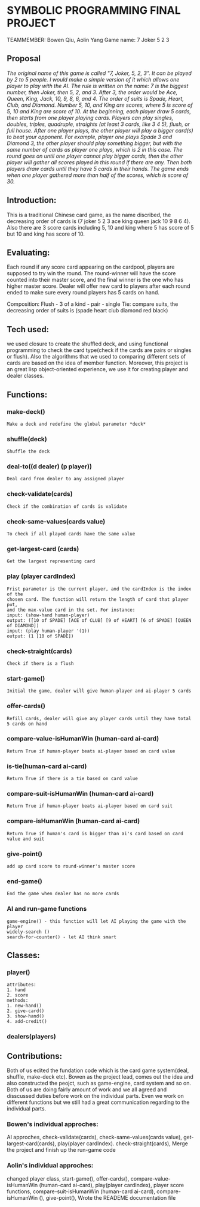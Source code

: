 # SYMBOLIC PROGRAMMING FINAL PROJECT
TEAMMEMBER: Bowen Qiu, Aolin Yang
Game name: 7 Joker 5 2 3

## Proposal
*The original name of this game is called "7, Joker, 5, 2, 3". It can be played by 2 to 5 people. I would make a simple version of it which allows one player to play with the AI.
The rule is written on the name: 7 is the biggest number, then Joker, then 5, 2, and 3. After 3, the order would be Ace, Queen, King, Jack, 10, 9, 8, 6, and 4. The order of suits is Spade, Heart, Club, and Diamond.
Number 5, 10, and King are scores, where 5 is score of 5, 10 and King are score of 10.
At the beginning, each player draw 5 cards, then starts from one player playing cards. Players can play singles, doubles, triples, quadruple, straights (at least 3 cards, like 3 4 5), flush, or full house. After one player plays, the other player will play a bigger card(s) to beat your opponent. For example, player one plays Spade 3 and Diamond 3, the other player should play something bigger, but with the same number of cards as player one plays, which is 2 in this case.
The round goes on until one player cannot play bigger cards, then the other player will gather all scores played in this round if there are any. Then both players draw cards until they have 5 cards in their hands. The game ends when one player gathered more than half of the scores, which is score of 30.*


## Introduction:
This is a traditional Chinese card game, as the name discribed, the decreasing order of cards is (7 joker 5 2 3 ace king queen jack 10 9 8 6 4). Also there are 3 score cards including 5, 10 and king where 5 has score of 5 but 10 and king has score of 10. 

## Evaluating:
Each round if any score card appearing on the cardpool, players are supposed to try win the round. The round-winner will have the score counted into their master score, and the final winner is the one who has higher master score. Dealer will offer new card to players after each round ended to make sure every round players has 5 cards on hand.

Composition: Flush - 3 of a kind - pair - single
Tie: compare suits, the decreasing order of suits is (spade heart club diamond red black)

## Tech used:
we used closure to create the shuffled deck, and using functional programming to check the card type(check if the cards are pairs or singles or flush). Also the algorithms that we used to comparing different sets of cards are based on the idea of member function. Moreover, this project is an great lisp object-oriented experience, we use it for creating player and dealer classes. 

## Functions:
### make-deck() 
	Make a deck and redefine the global parameter *deck*
### shuffle(deck)
	Shuffle the deck
### deal-to((d dealer) (p player))
	Deal card from dealer to any assigned player
### check-validate(cards)
	Check if the combination of cards is validate
### check-same-values(cards value)
	To check if all played cards have the same value
### get-largest-card (cards)
	Get the largest representing card
### play (player cardIndex)
	Frist parameter is the current player, and the cardIndex is the index of the 
	chosen card. The function will return the length of card that player put, 
	and the max-value card in the set. For instance:
	input: (show-hand human-player)
	output: ([10 of SPADE] [ACE of CLUB] [9 of HEART] [6 of SPADE] [QUEEN of DIAMOND])
	input: (play human-player '(1))
	output: (1 [10 of SPADE])
### check-straight(cards)
	Check if there is a flush
### start-game()
	Initial the game, dealer will give human-player and ai-player 5 cards
### offer-cards()
	Refill cards, dealer will give any player cards until they have total 5 cards on hand
### compare-value-isHumanWin (human-card ai-card)
	Return True if human-player beats ai-player based on card value
### is-tie(human-card ai-card)
	Return True if there is a tie based on card value
### compare-suit-isHumanWin (human-card ai-card)
	Return True if human-player beats ai-player based on card suit
### compare-isHumanWin (human-card ai-card)
	Return True if human's card is bigger than ai's card based on card value and suit
### give-point()
	add up card score to round-winner's master score
### end-game()
	End the game when dealer has no more cards 
### AI and run-game functions
	game-engine() - this function will let AI playing the game with the player
	widely-search ()
	search-for-counter() - let AI think smart
	


## Classes:
### player()
	attributes:
	1. hand
	2. score
	methods:
	1. new-hand() 
	2. give-card()
	3. show-hand()
	4. add-credit()
### dealers(players)

## Contributions:
Both of us edited the fundation code which is the card game system(deal, shuffle, make-deck etc). Bowen as the project lead, comes out the idea and also constructed the peojct, such as game-engine, card system and so on. Both of us are doing fairly amount of work and we all agreed and disscussed duties before work on the individual parts. Even we work on different functions but we still had a great communication regarding to the individual parts. 
### Bowen's individual approches: 
AI approches, check-validate(cards), check-same-values(cards value), get-largest-card(cards), play(player cardIndex). check-straight(cards), Merge the project and finish up the run-game code
### Aolin's individual approches:
changed player class, start-game(), offer-cards(), compare-value-isHumanWin (human-card ai-card), play(player cardIndex), player score functions,  compare-suit-isHumanWin (human-card ai-card), compare-isHumanWin (), give-point(), Wrote the READEME documentation file 